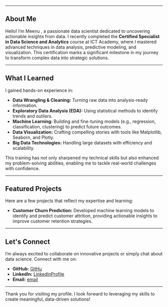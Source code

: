 

---

## About Me

Hello! I’m Meenu , a passionate data scientist dedicated to uncovering actionable insights from data. I recently completed the **Certified Specialist in Data Science and Analytics** course at ICT Academy, where I mastered advanced techniques in data analysis, predictive modeling, and visualization. This certification marks a significant milestone in my journey to transform complex data into strategic solutions.

---

## What I Learned

 I gained hands-on experience in:
- **Data Wrangling & Cleaning:** Turning raw data into analysis-ready information.
- **Exploratory Data Analysis (EDA):** Using statistical methods to identify trends and outliers.
- **Machine Learning:** Building and fine-tuning models (e.g., regression, classification, clustering) to predict future outcomes.
- **Data Visualization:** Crafting compelling stories with tools like Matplotlib, Seaborn, and Plotly.
- **Big Data Technologies:** Handling large datasets with efficiency and scalability.

This training has not only sharpened my technical skills but also enhanced my problem-solving abilities, enabling me to tackle real-world challenges with confidence.

---

## Featured Projects

Here are a few projects that reflect my expertise and learning:
- **Customer Churn Prediction:** Developed machine learning models to identify and predict customer attrition, providing actionable insights to improve customer retention strategies.

---

## Let's Connect

I’m always excited to collaborate on innovative projects or simply chat about data science. Connect with me on:
- **GitHub:** [GitHu](https://github.com/MEENU-PV)
- **LinkedIn:** [LinkedInProfile](https://www.linkedin.com/in/meenupviswanadhan)
- **Email:** [email](mailto:meenupviswanadhan.com)

---

Thank you for visiting my profile. I look forward to leveraging my skills to create meaningful, data-driven solutions!

